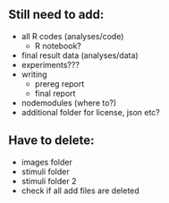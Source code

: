 ## Still need to add:
* all R codes (analyses/code)
  * R notebook?
* final result data (analyses/data)
* experiments???
* writing 
  * prereg report
  * final report
 * nodemodules (where to?)
 * additional folder for license, json etc?
  
## Have to delete:
* images folder
* stimuli folder
* stimuli folder 2
* check if all add files are deleted
